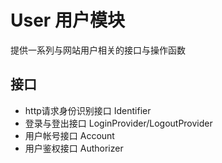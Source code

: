 # User 用户模块
提供一系列与网站用户相关的接口与操作函数

## 接口
* http请求身份识别接口 Identifier
* 登录与登出接口 LoginProvider/LogoutProvider
* 用户帐号接口 Account
* 用户鉴权接口 Authorizer